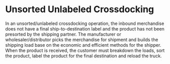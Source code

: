 # Unsorted Unlabeled Crossdocking

In an unsorted/unlabeled crossdocking operation, the inbound merchandise does not have a final ship-to-destination label and the product has not been presorted by the shipping partner. The manufacturer or wholesaler/distributor picks the merchandise for shipment and builds the shipping load base on the economic and efficient methods for the shipper. When the product is received, the customer must breakdown the loads, sort the product, label the product for the final destination and reload the truck.
